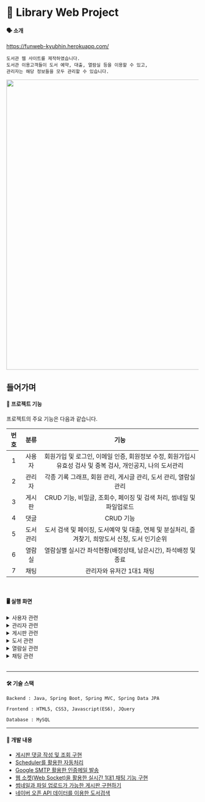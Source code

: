 # 📖 Library Web Project

#### 🗣 소개</br>
https://funweb-kyubhin.herokuapp.com/
```
도서관 웹 사이트를 제작하였습니다.
도서관 이용고객들이 도서 예약, 대출, 열람실 등을 이용할 수 있고,
관리자는 해당 정보들을 모두 관리할 수 있습니다.
```



<img width="760" src="https://user-images.githubusercontent.com/108660720/183016275-ff20c24f-4e83-4fa1-b2a3-12a157029173.gif">


## 들어가며
#### 🧩 프로젝트 기능
프로젝트의 주요 기능은 다음과 같습니다.

| 번호 | 분류 | 기능 |
| :---: | :---: | :---: |
| 1 | 사용자 | 회원가입 및 로그인, 이메일 인증, 회원정보 수정, 회원가입시 유효성 검사 및 중복 검사, 개인공지, 나의 도서관리 |
| 2 | 관리자 | 각종 기록 그래프, 회원 관리, 게시글 관리, 도서 관리, 열람실 관리 |
| 3 | 게시판 | CRUD 기능, 비밀글, 조회수, 페이징 및 검색 처리, 썸네일 및 파일업로드 |
| 4 | 댓글 | CRUD 기능 |
| 5 | 도서관리 | 도서 검색 및 페이징, 도서예약 및 대출, 연체 및 분실처리, 즐겨찾기, 희망도서 신청, 도서 인기순위 |
| 6 | 열람실 | 열람실별 실시간 좌석현황(배정상태, 남은시간), 좌석배정 및 종료 |
| 7 | 채팅 | 관리자와 유저간 1대1 채팅 |
</br>

#### 🖥 실행 화면
<details>
    <summary>사용자 관련</summary>  
</details>
<details>
    <summary>관리자 관련</summary>  
</details>
<details>
    <summary>게시판 관련</summary>  
</details>
<details>
    <summary>도서 관련</summary>  
</details>
<details>
    <summary>열람실 관련</summary>  
</details>
<details>
    <summary>채팅 관련</summary>  
</details>
</br>


------------

#### 🛠 기술 스택

```
Backend : Java, Spring Boot, Spring MVC, Spring Data JPA

Frontend : HTML5, CSS3, Javascript(ES6), JQuery

Database : MySQL
```

------------

#### 🔗 개발 내용
- <a href="https://kyubiblog.tistory.com/75?category=567751" target="_blank">게시판 댓글 작성 및 조회 구현</a>
- <a href="https://kyubiblog.tistory.com/74?category=567751" target="_blank">Scheduler를 활용한 자동처리</a>
- <a href="https://kyubiblog.tistory.com/72?category=567751" target="_blank">Google SMTP 활용한 인증메일 발송</a>
- <a href="https://kyubiblog.tistory.com/73?category=567751" target="_blank">웹 소켓(Web Socket)을 활용한 실시간 1대1 채팅 기능 구현</a>
- <a href="https://kyubiblog.tistory.com/76?category=567751" target="_blank">썸네일과 파일 업로드가 가능한 게시판 구현하기</a>
- <a href="https://kyubiblog.tistory.com/76?category=567751" target="_blank">네이버 오픈 API 데이터를 이용한 도서검색</a>



